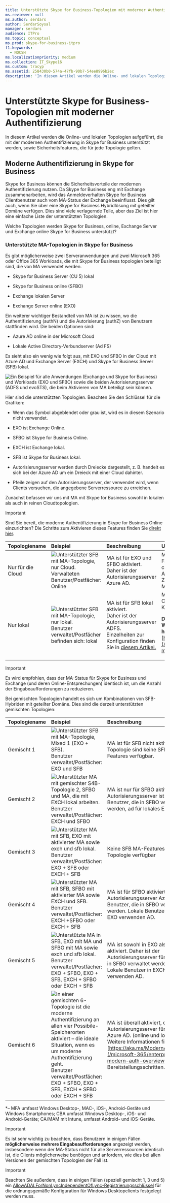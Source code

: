 ```yaml
---
title: Unterstützte Skype for Business-Topologien mit moderner Authentifizierung
ms.reviewer: null
ms.author: serdars
author: SerdarSoysal
manager: serdars
audience: ITPro
ms.topic: conceptual
ms.prod: skype-for-business-itpro
f1.keywords:
  - NOCSH
ms.localizationpriority: medium
ms.collection: IT_Skype16
ms.custom: tracyp
ms.assetid: 258430b0-574a-47fb-90b7-54ee8996b2ec
description: 'In diesem Artikel werden die Online- und lokalen Topologien aufgeführt, die mit der modernen Authentifizierung in Skype for Business unterstützt werden, sowie Sicherheitsfeatures, die für jede Topologie gelten.'
---
```


# <a name="skype-for-business-topologies-supported-with-modern-authentication"></a>Unterstützte Skype for Business-Topologien mit moderner Authentifizierung

In diesem Artikel werden die Online- und lokalen Topologien aufgeführt, die mit der modernen Authentifizierung in Skype for Business unterstützt werden, sowie Sicherheitsfeatures, die für jede Topologie gelten.

## <a name="modern-authentication-in-skype-for-business"></a>Moderne Authentifizierung in Skype for Business

Skype for Business können die Sicherheitsvorteile der modernen Authentifizierung nutzen. Da Skype for Business eng mit Exchange zusammenarbeiten, wird das Anmeldeverhalten Skype for Business Clientbenutzer auch vom MA-Status der Exchange beeinflusst. Dies gilt auch, wenn Sie über eine Skype for Business Hybridlösung mit geteilter Domäne verfügen. Dies sind viele verlagernde Teile, aber das Ziel ist hier eine einfache Liste der unterstützten Topologien.

Welche Topologien werden Skype for Business, online, Exchange Server und Exchange online Skype for Business unterstützt?

<!--  > [!TIP] > Not sure what Modern Authentication even is? No worries.  This Skype for Business article  4e6a99cd-7859-4062-8a30-5ac79ba36b52  explains it in the first paragraphs. -->

### <a name="supported-ma-topologies-in-skype-for-business"></a>Unterstützte MA-Topologien in Skype for Business

Es gibt möglicherweise zwei Serveranwendungen und zwei Microsoft 365 oder Office 365 Workloads, die mit Skype for Business topologien beteiligt sind, die von MA verwendet werden.

- Skype for Business Server (CU 5) lokal

- Skype for Business online (SFBO)

- Exchange lokalen Server

- Exchange Server online (EXO)

Ein weiterer wichtiger Bestandteil von MA ist zu wissen, wo die Authentifizierung (authN) und die Autorisierung (authZ) von Benutzern stattfinden wird. Die beiden Optionen sind:

- Azure AD online in der Microsoft Cloud

- Lokale Active Directory-Verbundserver (Ad FS)

Es sieht also ein wenig wie folgt aus, mit EXO und SFBO in der Cloud mit Azure AD und Exchange Server (EXCH) und Skype for Business Server (SFB) lokal.

![Ein Beispiel für alle Anwendungen (Exchange und Skype for Business) und Workloads (EXO und SFBO) sowie die beiden Autorisierungsserver (ADFS und evoSTS), die beim Aktivieren von MA beteiligt sein können.](../../media/18a3b451-1e64-40fc-b47f-7ce9587814bb.PNG)

Hier sind die unterstützten Topologien. Beachten Sie den Schlüssel für die Grafiken:

- Wenn das Symbol abgeblendet oder grau ist, wird es in diesem Szenario nicht verwendet.

- EXO ist Exchange Online.

- SFBO ist Skype for Business Online.

- EXCH ist Exchange lokal.

- SFB ist Skype for Business lokal.

- Autorisierungsserver werden durch Dreiecke dargestellt, z. B. handelt es sich bei der Azure AD um ein Dreieck mit einer Cloud dahinter.

- Pfeile zeigen auf den Autorisierungsserver, der verwendet wird, wenn Clients versuchen, die angegebene Serverressource zu erreichen.

Zunächst befassen wir uns mit MA mit Skype for Business sowohl in lokalen als auch in reinen Cloudtopologien.

> [!IMPORTANT]
> Sind Sie bereit, die moderne Authentifizierung in Skype for Business Online einzurichten? Die Schritte zum Aktivieren dieses Features finden Sie [direkt hier](https://social.technet.microsoft.com/wiki/contents/articles/34339.skype-for-business-online-enable-your-tenant-for-modern-authentication.aspx).

|Topologiename  <br/> |Beispiel  <br/> |Beschreibung  <br/> |Unterstützt  <br/> |
|:-----|:-----|:-----|:-----|
|Nur für die Cloud  <br/> |![Unterstützter SFB mit MA-Topologie, nur Cloud.](../../media/4d19b47f-8257-4a6f-9dab-0755206f7c52.PNG)Verwalteten Benutzer/Postfächer: Online  <br/> |MA ist für EXO und SFBO aktiviert.  <br/> Daher ist der Autorisierungsserver Azure AD.  <br/> |Mehrstufige Authentifizierung (Multi-Factor Authentication, MFA), clientzertifikatbasierte Authentifizierung (CBA), bedingter Zugriff (Ca)/Mobile Application Management (MAM) mit Intune. \*  <br/> |
|Nur lokal  <br/> |![Unterstützter SFB mit MA-Topologie, nur lokal.](../../media/9773e9a5-7cd6-41ef-940b-c4386c9fce20.PNG)Benutzer verwaltet/Postfächer befinden sich: lokal  <br/> |MA ist für SFB lokal aktiviert.  <br/> Daher ist der Autorisierungsserver ADFS.  <br/> Einzelheiten zur Konfiguration finden Sie in [diesem Artikel.](/microsoft-365/enterprise/hybrid-modern-auth-overview) <br/> |MFA (nur Windows Desktop – mobile Clients werden nicht unterstützt). Keine Exchange Integrationsfeatures.  <br/><p> **Dieser Ansatz wird nicht empfohlen. Weitere Informationen finden Sie hier:** [https://aka.ms/ModernAuthOverview](/microsoft-365/enterprise/hybrid-modern-auth-overview)<p/> |

> [!IMPORTANT]
> Es wird empfohlen, dass der MA-Status für Skype for Business und Exchange (und deren Online-Entsprechungen) identisch ist, um die Anzahl der Eingabeaufforderungen zu reduzieren.

Bei gemischten Topologien handelt es sich um Kombinationen von SFB-Hybriden mit geteilter Domäne. Dies sind die derzeit unterstützten gemischten Topologien:

|Topologiename  <br/> |Beispiel  <br/> |Beschreibung  <br/> |Unterstützt  <br/> |
|:-----|:-----|:-----|:-----|
|Gemischt 1  <br/> |![Unterstützter SFB mit MA-Topologie, Mixed 1 (EXO + SFB).](../../media/7b2e607a-c83a-4bb3-9b48-a43566516129.PNG)           <br/> Benutzer verwaltet/Postfächer: EXO und SFB  <br/> |MA ist für SFB nicht aktiviert; In dieser Topologie sind keine SFB MA-Features verfügbar.  <br/> |Keine MA-Features für SFB.  <br/> |
|Gemischt 2  <br/> |![Unterstützter MA mit gemischter S4B-Topologie 2, SFBO und MA, die mit EXCH lokal arbeiten.](../../media/247a985d-39cd-4c16-a19e-b8b65207d82e.PNG)           <br/> Benutzer verwaltet/Postfächer: EXCH und SFBO  <br/> |MA ist nur für SFBO aktiviert. Der Autorisierungsserver ist Azure AD für Benutzer, die in SFBO verwaltet werden, ad für lokales EXCH.  <br/> |MFA, CBA, CA/MAM mit Intune.\*  <br/> |
|Gemischt 3  <br/> |![Unterstützter MA mit SFB, EXO mit aktivierter MA sowie exch und sfb lokal.](../../media/772dc261-c041-4a96-90d0-fd0b5124decf.PNG)           <br/> Benutzer verwaltet/Postfächer: EXO + SFB oder EXCH + SFB  <br/> |Keine SFB MA-Features in dieser Topologie verfügbar  <br/> |Keine MA-Features für SFB.  <br/> |
|Gemischt 4  <br/> |![Unterstützter MA mit SFB, SFBO mit aktivierter MA sowie EXCH und SFB.](../../media/8971bfaf-961f-476c-b16e-5418d1fa0a6d.PNG)           <br/> Benutzer verwaltet/Postfächer: EXCH +SFBO oder EXCH + SFB  <br/> |MA ist für SFBO aktiviert, daher ist der Autorisierungsserver Azure AD für Benutzer, die in SFBO verwaltet werden. Lokale Benutzer in SFB und EXO verwenden AD.  <br/> |MFA, CBA, CA/MAM mit Intune nur für Onlinebenutzer.\*  <br/> |
|Gemischt 5  <br/> |![Unterstützte MA in SFB, EXO mit MA und SFBO mit MA sowie exch und sfb lokal.](../../media/ecc366cf-1a7b-4ad1-bf8e-57111b8ad94f.PNG)           <br/> Benutzer verwaltet/Postfächer: EXO + SFBO, EXO + SFB, EXCH + SFBO oder EXCH + SFB  <br/> |MA ist sowohl in EXO als auch in SFBO aktiviert. Daher ist der Autorisierungsserver für Benutzer, die in SFBO verwaltet werden, Azure AD. Lokale Benutzer in EXCH und SFB verwenden AD.  <br/> |MFA, CBA, CA/MAM mit Intune nur für Onlinebenutzer.\*  <br/> |
|Gemischt 6  <br/> |![In einer gemischten 6-Topologie ist die moderne Authentifizierung an allen vier Possibile-Speicherorten aktiviert – die ideale Situation, wenn es um moderne Authentifizierung geht.](../../media/8de21756-9152-466d-a706-58b258e2271c.png)           <br/> Benutzer verwaltet/Postfächer: EXO + SFBO, EXO + SFB, EXCH + SFBO oder EXCH + SFB  <br/> |MA ist überall aktiviert, daher ist der Autorisierungsserver für alle Benutzer Azure AD. (online und lokal)  <br/>  Weitere Informationen finden Sie in [https://aka.ms/ModernAuthOverview](/microsoft-365/enterprise/hybrid-modern-auth-overview) den Bereitstellungsschritten. <br/> |MFA, CBA und CA/MAM (über Intune) für alle Benutzer.  <br/> |

\*– MFA umfasst Windows Desktop-, MAC-, iOS-, Android-Geräte und Windows Smartphones; CBA umfasst Windows Desktop-, iOS- und Android-Geräte; CA/MAM mit Intune, umfasst Android- und iOS-Geräte.

> [!IMPORTANT]
> Es ist sehr wichtig zu beachten, dass Benutzern in einigen Fällen **möglicherweise mehrere Eingabeaufforderungen** angezeigt werden, insbesondere wenn der MA-Status nicht für alle Serverressourcen identisch ist, die Clients möglicherweise benötigen und anfordern, wie dies bei allen Versionen der gemischten Topologien der Fall ist.

> [!IMPORTANT]
> Beachten Sie außerdem, dass in einigen Fällen (speziell gemischt 1, 3 und 5) ein [AllowADALForNonLyncIndependentOfLync-Registrierungsschlüssel](https://support.microsoft.com/help/3082803/info-about-the-allowadalfornonlyncindependentoflync-setting-in-skype-for-business,-lync-2013,-and-exchange-online) für die ordnungsgemäße Konfiguration für Windows Desktopclients festgelegt werden muss.